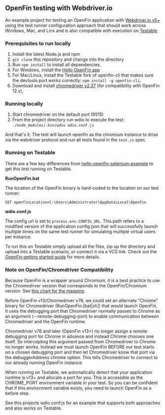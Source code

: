 ## OpenFin testing with Webdriver.io

An example project for testing an OpenFin application with [Webdriver.io v5+](https://webdriver.io) using the test runner configuration approach that should work across Windows, Mac, and Linx and is also compatible with execution on [Testable](https://testable.io).

### Prerequisites to run locally

1. Install the latest Node.js and npm
2. `git clone` this repository and change into the directory
3. Run `npm install` to install all dependencies.
4. For Windows, install the [Hello OpenFin app](https://install.openfin.co/download/?config=https%3A%2F%2Fcdn.openfin.co%2Fdemos%2Fhello%2Fapp.json&fileName=HelloOpenFin&supportEmail=support%40openfin.co)
5. For Mac/Linux, install the Testable fork of openfin-cli that makes sure the devtools port works correctly: `npm install -g openfin-cli`.
6. Download and install [chromedriver v2.37](https://chromedriver.storage.googleapis.com/index.html?path=2.37/) (for compatibility with OpenFin 12.x).

### Running locally

1. Start chromedriver on the default port (9515)
2. From the project directory run wdio to execute the test: `./node_modules/.bin/wdio wdio.conf.js`

And that's it. The test will launch openfin as the chromium instance to drive via the webdriver protocol and run all tests found in the `test.js` spec.

### Running on Testable

There are a few key differences from [hello-openfin-selenium-example](https://github.com/openfin/hello-openfin-selenium-example) to get this test running on Testable.

**RunOpenFin.bat**

The location of the OpenFin binary is hard-coded to the location on our test runner:

```
SET openfinLocation=C:\Users\Administrator\AppData\Local\OpenFin
```

**wdio.conf.js**

The config url is set to ``process.env.CONFIG_URL``. This path refers to a modified version of the application config json that will successfully launch multiple times on the same test runner for simulating multiple virtual users per instance.

To run this on Testable simply upload all the files, zip up the directory and upload into a Testable scenario, or connect it via a VCS link. Check out the [OpenFin getting started guide](https://docs.testable.io/getting-started/openfin.html) for more details.

### Note on OpenFin/Chromdriver Compatibility

Because OpenFin is a wrapper around Chromium, it is a best practice to use the Chromedriver version that corresponds to the OpenFin/Chromium version. See [this chart for the mapping](https://docs.testable.io/selenium/openfin.html).

Before OpenFin v13/Chromedriver v76, we could set an alternate "Chrome" binary for Chromedriver (RunOpenFin.\[bat|sh\]) that would launch OpenFin. It uses the debugging port that Chromedriver normally passes to Chrome as an argument (--remote-debugging-port) to enable communication between Chromedriver and the OpenFin runtime.

Chromedriver v76 and later (OpenFin v13+) no longer assign a remote debugging port for Chrome in advance and instead Chrome chooses one itself. So intercepting this argument passed from Chromedriver to Chrome no longer works. Instead we must launch OpenFin BEFORE our test starts on a chosen debugging port and then let Chromedriver know that port via the debuggerAddress chrome option. This tells Chromedriver to connect to our already running OpenFin instance.

When running on Testable, we automatically detect that your application runtime is v13+ and allocate a port for you. This is accessible as the CHROME_PORT environment variable in your test. So you can be confident that if this environment variable exists, you need to launch OpenFin as a before step. 

See this projects wdio.conf.js for an example that supports both approaches and also works on Testable.